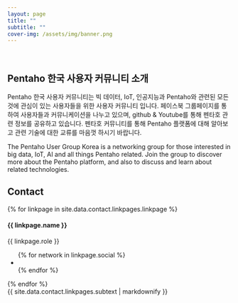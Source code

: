 ```yaml
---
layout: page
title: ""
subtitle: ""
cover-img: /assets/img/banner.png
---
```


<br/>

## Pentaho 한국 사용자 커뮤니티 소개

Pentaho 한국 사용자 커뮤니티는 빅 데이터, IoT, 인공지능과 Pentaho와 관련된 모든것에 관심이 있는 사용자들을 위한 사용자 커뮤니티 입니다.
페이스북 그룹페이지를 통하여 사용자들과 커뮤니케이션을 나누고 있으며, github & Youtube를 통해 펜타호 관련 정보를 공유하고 있습니다.
펜타호 커뮤니티를 통해 Pentaho 플랫폼에 대해 알아보고 관련 기술에 대한 교류를 마음껏 하시기 바랍니다.

The Pentaho User Group Korea is a networking group for those interested in big data, IoT, AI and all things Pentaho related.
Join the group to discover more about the Pentaho platform, and also to discuss and learn about related technologies.

## Contact

<!-- Team -->
<section class="bg-light page-section" id="linkpages">
<div class="container">
  <div class="row">
  {% for linkpage in site.data.contact.linkpages.linkpage %}
	<div class="col-sm-4">
	  <div class="team-member">
		<img class="mx-auto rounded-circle" src="{{ linkpage.image }}" alt="">
		<h4>{{ linkpage.name }}</h4>
		<p class="text-muted">{{ linkpage.role }}</p>
		<ul class="list-inline social-buttons">
		{% for network in linkpage.social %}
		  <li class="list-inline-item">
			<a href="{{ network.url }}">
			  <i class="{{ network.icon }}"></i>
			</a>
		  </li>
		{% endfor %}
		</ul>
	  </div>
	</div>
  {% endfor %}
  </div>
  <div class="row">
	<div class="col-lg-8 mx-auto text-center">
	  <div class="large text-muted">{{ site.data.contact.linkpages.subtext | markdownify }}</div>
	</div>
  </div>
</div>
</section>
<!-- End Team -->
